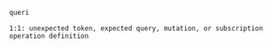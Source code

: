 ```graphql
queri
```

```
1:1: unexpected token, expected query, mutation, or subscription operation definition
```